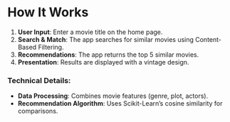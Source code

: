# How It Works

1. **User Input**: Enter a movie title on the home page.
2. **Search & Match**: The app searches for similar movies using Content-Based Filtering.
3. **Recommendations**: The app returns the top 5 similar movies.
4. **Presentation**: Results are displayed with a vintage design.

### Technical Details:
- **Data Processing**: Combines movie features (genre, plot, actors).
- **Recommendation Algorithm**: Uses Scikit-Learn’s cosine similarity for comparisons.
